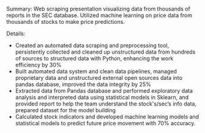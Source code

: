 Summary:
Web scraping presentation visualizing data from thousands of reports in the SEC database.
Utilized machine learning on price data from thousands of stocks to make price predictions.

Details:
- Created an automated data scraping and preprocessing tool, persistently collected and cleaned up unstructured data from hundreds of sources to structured data with Python, enhancing the work efficiency by 30%
- Built automated data system and clean data pipelines, managed proprietary data and unstructured external open sources data into pandas database, improved the data integrity by 25%
- Extracted data from Pandas database and performed exploratory data analysis and interpreted data using statistical models in Sklearn, and provided report to help the team understand the stock's/sec’s info data, prepared dataset for the model building
- Calculated stock indicators and developed machine learning models and statistical models to predict future price movement with 70% accuracy.
